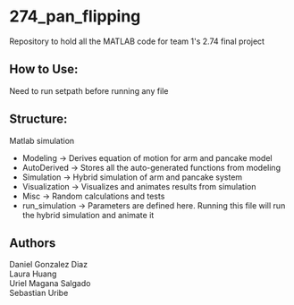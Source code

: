 # 274_pan_flipping
Repository to hold all the MATLAB code for team 1's 2.74 final project

## How to Use: ##
Need to run setpath before running any file

## Structure: ##
Matlab simulation
* Modeling -> Derives equation of motion for arm and pancake model
* AutoDerived -> Stores all the auto-generated functions from modeling
* Simulation -> Hybrid simulation of arm and pancake system
* Visualization -> Visualizes and animates results from simulation
* Misc -> Random calculations and tests
* run_simulation -> Parameters are defined here. Running this file will run the hybrid simulation and animate it

 ## Authors ##
 Daniel Gonzalez Diaz  
 Laura Huang  
 Uriel Magana Salgado  
 Sebastian Uribe  
